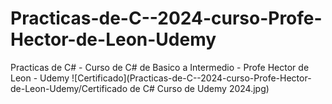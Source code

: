 # Practicas-de-C--2024-curso-Profe-Hector-de-Leon-Udemy
Practicas de C# - Curso de C# de Basico a Intermedio - Profe Hector de Leon - Udemy
![Certificado](Practicas-de-C--2024-curso-Profe-Hector-de-Leon-Udemy/Certificado de C# Curso de Udemy 2024.jpg)

